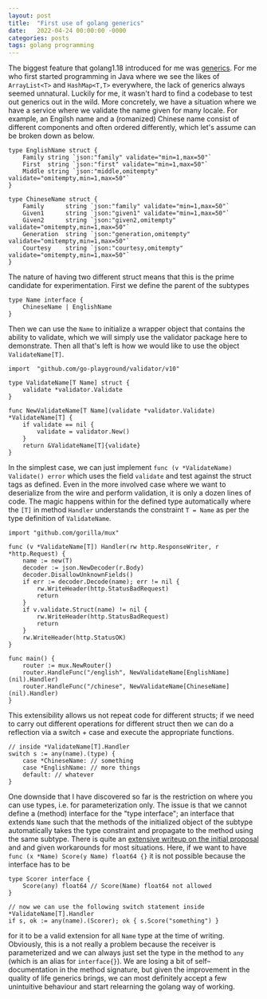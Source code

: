 ```yaml
---
layout: post
title:  "First use of golang generics"
date:   2022-04-24 00:00:00 -0000
categories: posts
tags: golang programming
---
```


The biggest feature that golang1.18 introduced for me was [generics](https://go.dev/doc/tutorial/generics).
For me who first started programming in Java where we see the likes of `ArrayList<T>` and `HashMap<T,T>`
everywhere, the lack of generics always seemed unnatural.  Luckily for me, it wasn't hard to find a codebase to
test out generics out in the wild.  More concretely, we have a situation where we have a service where we validate
the name given for many locale. For example, an Engilsh name and a (romanized) Chinese name consist of different
components and often ordered differently, which let's assume can be broken down as below.

```golang
type EnglishName struct {
    Family string `json:"family" validate="min=1,max=50"`
	First  string `json:"first" validate="min=1,max=50"`
	Middle string `json:"middle,omitempty" validate="omitempty,min=1,max=50"`
}

type ChineseName struct {
	Family      string `json:"family" validate="min=1,max=50"`
	Given1      string `json:"given1" validate="min=1,max=50"`
	Given2      string `json:"given2,omitempty" validate="omitempty,min=1,max=50"`
	Generation  string `json:"generation,omitempty" validate="omitempty,min=1,max=50"`
	Courtesy    string `json:"courtesy,omitempty" validate="omitempty,min=1,max=50"`
}
```

The nature of having two different struct means that this is the prime candidate for experimentation. First we define
the parent of the subtypes

```golang
type Name interface {
    ChineseName | EnglishName
}
```

Then we can use the `Name` to initialize a wrapper object that contains the ability to validate, which we will
simply use the validator package here to demonstrate.  Then all that's left is how we would like to use the
object `ValidateName[T]`.
```golang
import 	"github.com/go-playground/validator/v10"

type ValidateName[T Name] struct {
    validate *validator.Validate
}

func NewValidateName[T Name](validate *validator.Validate) *ValidateName[T] {
    if validate == nil {
        validate = validator.New()
    }
    return &ValidateName[T]{validate}
}
```

In the simplest case, we can just implement `func (v *ValidateName) Validate() error` which uses the field
`validate` and test against the struct tags as defined.  Even in the more involved case where we want to
deserialize from the wire and perform validation, it is only a dozen lines of code. The magic happens within
for the defined type automatically where the `[T]` in method `Handler` understands the constraint `T = Name`
as per the type definition of `ValidateName`. 


```golang
import "github.com/gorilla/mux"

func (v *ValidateName[T]) Handler(rw http.ResponseWriter, r *http.Request) {
	name := new(T)
	decoder := json.NewDecoder(r.Body)
	decoder.DisallowUnknownFields()
	if err := decoder.Decode(name); err != nil {
		rw.WriteHeader(http.StatusBadRequest)
		return
	}
	if v.validate.Struct(name) != nil {
		rw.WriteHeader(http.StatusBadRequest)
		return
	}
	rw.WriteHeader(http.StatusOK)
}

func main() {
    router := mux.NewRouter()
    router.HandleFunc("/english", NewValidateName[EnglishName](nil).Handler)
    router.HandleFunc("/chinese", NewValidateName[ChineseName](nil).Handler)
}
```

This extensibility allows us not repeat code for different structs; if we need to carry out different
operations for different struct then we can do a reflection via a switch + case and execute the appropriate
functions.

```golang
// inside *ValidateName[T].Handler
switch s := any(name).(type) {
    case *ChineseName: // something
    case *EnglishName: // more things
    default: // whatever
}
```

One downside that I have discovered so far is the restriction on where you can use types, i.e. for parameterization
only.  The issue is that we cannot define a (method) interface for the "type interface"; an interface that extends
`Name` such that the methods of the initialized object of the subtype automatically takes the type constraint and
propagate to the method using the same subtype.  There is quite an
[extensive writeup on the initial proposal](https://go.googlesource.com/proposal/+/refs/heads/master/design/43651-type-parameters.md#No-parameterized-methods) and
and given workarounds for most situations.  Here, if we want to have
`func (x *Name) Score(y Name) float64 {}` it is not possible because the interface has to be 

```golang
type Scorer interface {
	Score(any) float64 // Score(Name) float64 not allowed
}

// now we can use the following switch statement inside *ValidateName[T].Handler
if s, ok := any(name).(Scorer); ok { s.Score("something") }
```

for it to be a valid extension for all `Name` type at the time of writing.  Obviously, this is a not
really a problem because the receiver is parameterized and we can always just set the type in the method
to `any` (which is an alias for `interface{}`). We are losing a bit of self&ndash;documentation in
the method signature, but given the improvement in the quality of life generics brings, we can most definitely
accept a few unintuitive behaviour and start relearning the golang way of working.
